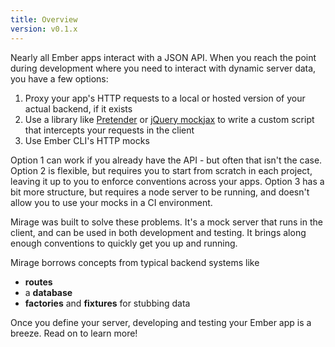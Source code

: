 ```yaml
---
title: Overview
version: v0.1.x
---
```


Nearly all Ember apps interact with a JSON API. When you reach the point during development where you need to interact with dynamic server data, you have a few options:

  1. Proxy your app's HTTP requests to a local or hosted version of your actual backend, if it exists
  2. Use a library like [Pretender](https://github.com/trek/pretender) or [jQuery mockjax](https://github.com/jakerella/jquery-mockjax) to write a custom script that intercepts your requests in the client
  3. Use Ember CLI's HTTP mocks

Option 1 can work if you already have the API - but often that isn't the case. Option 2 is flexible, but requires you to start from scratch in each project, leaving it up to you to enforce conventions across your apps. Option 3 has a bit more structure, but requires a node server to be running, and doesn't allow you to use your mocks in a CI environment.

Mirage was built to solve these problems. It's a mock server that runs in the client, and can be used in both development and testing. It brings along enough conventions to quickly get you up and running.

Mirage borrows concepts from typical backend systems like

  - **routes**
  - a **database**
  - **factories** and **fixtures** for stubbing data

Once you define your server, developing and testing your Ember app is a breeze. Read on to learn more!
